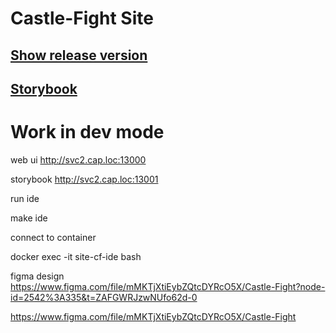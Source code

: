 # Castle-Fight Site 


## [Show release version](https://cf.bysel.by)  

## [Storybook](https://cf.bysel.by/storybook)

# Work in dev mode

web ui
http://svc2.cap.loc:13000

storybook 
http://svc2.cap.loc:13001

run ide

make ide

connect to container

docker exec -it site-cf-ide bash

figma design
https://www.figma.com/file/mMKTjXtiEybZQtcDYRcO5X/Castle-Fight?node-id=2542%3A335&t=ZAFGWRJzwNUfo62d-0


https://www.figma.com/file/mMKTjXtiEybZQtcDYRcO5X/Castle-Fight

